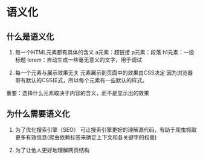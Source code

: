 # 语义化

## 什么是语义化

1. 每一个HTML元素都有具体的含义
a元素：超链接
p元素：段落
h1元素：一级标题
lorem：自动生成一些毫无意义的文字，用于调试

2. 每一个元素与展示效果无关
元素展示到页面中的效果由CSS决定
因为浏览器带有默认的CSS样式，所以每个元素有一些默认的样式。

重要：选择什么元素取决于内容的含义，而不是显示出的效果

## 为什么需要语义化

1. 为了优化搜索引擎（SEO）
可让搜索引擎更好的理解源代码，有助于爬虫抓取更多有效信息(爬虫依赖标签来确定上下文和各关键字的权重)

2. 为了让他人更好地理解网页结构
